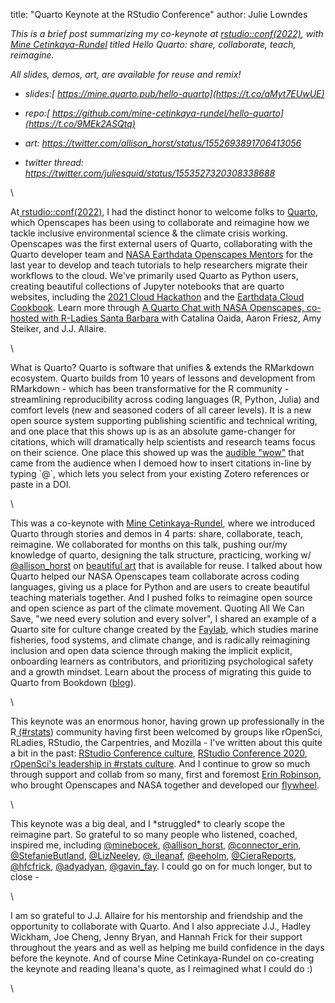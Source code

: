 
title: "Quarto Keynote at the RStudio Conference"
author: Julie Lowndes


*This is a brief post summarizing my co-keynote at [rstudio::conf(2022)](https://www.rstudio.com/conference/), with [Mine Cetinkaya-Rundel](https://twitter.com/minebocek) titled Hello Quarto: share, collaborate, teach, reimagine.*

*All slides, demos, art, are available for reuse and remix!*

-   *slides:[ https://mine.quarto.pub/hello-quarto](https://t.co/aMyt7EUwUE)*

-   *repo:[ https://github.com/mine-cetinkaya-rundel/hello-quarto](https://t.co/9MEk2ASQtq)*

-   *art: <https://twitter.com/allison_horst/status/1552693891706413056>*

-   *twitter thread: <https://twitter.com/juliesquid/status/1553527320308338688>* 

\

At[ ](https://twitter.com/hashtag/RStudioConf2022?src=hashtag_click)[rstudio::conf(2022)](https://www.rstudio.com/conference/), I had the distinct honor to welcome folks to [Quarto](https://quarto.org), which Openscapes has been using to collaborate and reimagine how we tackle inclusive environmental science & the climate crisis working. Openscapes was the first external users of Quarto, collaborating with the Quarto developer team and [NASA Earthdata Openscapes Mentors](https://nasa-openscapes.github.io) for the last year to develop and teach tutorials to help researchers migrate their workflows to the cloud. We've primarily used Quarto as Python users, creating beautiful collections of Jupyter notebooks that are quarto websites, including the [2021 Cloud Hackathon](https://nasa-openscapes.github.io/2021-Cloud-Hackathon/) and the [Earthdata Cloud Cookbook](https://nasa-openscapes.github.io/earthdata-cloud-cookbook/). Learn more through [A Quarto Chat with NASA Openscapes, co-hosted with R-Ladies Santa Barbara ](https://www.openscapes.org/blog/2022/06/22/hello-quarto/)with Catalina Oaida, Aaron Friesz, Amy Steiker, and J.J. Allaire.

\

What is Quarto? Quarto is software that unifies & extends the RMarkdown ecosystem. Quarto builds from 10 years of lessons and development from RMarkdown - which has been transformative for the R community - streamlining reproducibility across coding languages (R, Python, Julia) and comfort levels (new and seasoned coders of all career levels). It is a new open source system supporting publishing scientific and technical writing, and one place that this shows up is as an absolute game-changer for citations, which will dramatically help scientists and research teams focus on their science. One place this showed up was the [audible \"wow\"](https://twitter.com/hadleywickham/status/1553382131816095746) that came from the audience when I demoed how to insert citations in-line by typing \`\@\`, which lets you select from your existing Zotero references or paste in a DOI. 

\

This was a co-keynote with [Mine Cetinkaya-Rundel](https://twitter.com/minebocek), where we introduced Quarto through stories and demos in 4 parts: share, collaborate, teach, reimagine. We collaborated for months on this talk, pushing our/my knowledge of quarto, designing the talk structure, practicing, working w/ [\@allison_horst](https://twitter.com/allison_horst) on [beautiful art](https://github.com/allisonhorst/stats-illustrations) that is available for reuse. I talked about how Quarto helped our NASA Openscapes team collaborate across coding languages, giving us a place for Python and are users to create beautiful teaching materials together. And I pushed folks to reimagine open source and open science as part of the climate movement. Quoting All We Can Save, "we need every solution and every solver", I shared an example of a Quarto site for culture change created by the [Faylab](https://thefaylab.github.io/lab-manual/), which studies marine fisheries, food systems, and climate change, and is radically reimagining inclusion and open data science through making the implicit explicit, onboarding learners as contributors, and prioritizing psychological safety and a growth mindset. Learn about the process of migrating this guide to Quarto from Bookdown ([blog](https://www.openscapes.org/blog/2022/07/21/quarto-migrate/)).

\

This keynote was an enormous honor, having grown up professionally in the R[ (#rstats](https://twitter.com/hashtag/rstats?src=hashtag_click)) community having first been welcomed by groups like rOpenSci, RLadies, RStudio, the Carpentries, and Mozilla - I\'ve written about this quite a bit in the past: [RStudio Conference culture](https://www.openscapes.org/blog/2019/02/19/rstudioconf/), [RStudio Conference 2020](https://www.openscapes.org/blog/2020/02/04/rstudioconf-2020/), [rOpenSci\'s leadership in #rstats culture](https://www.openscapes.org/blog/2020/02/21/ropensci-leadership/). And I continue to grow so much through support and collab from so many, first and foremost [Erin Robinson](https://twitter.com/connector_erin), who brought Openscapes and NASA together and developed our [flywheel](https://openscapes.org/approach). 

\

This keynote was a big deal, and I \*struggled\* to clearly scope the reimagine part. So grateful to so many people who listened, coached, inspired me, including [\@minebocek](https://twitter.com/minebocek), [\@allison_horst](https://twitter.com/allison_horst), [\@connector_erin](https://twitter.com/connector_erin), [\@StefanieButland](https://twitter.com/StefanieButland), [\@LizNeeley](https://twitter.com/LizNeeley), [\@\_ileanaf](https://twitter.com/_ileanaf), [\@eeholm](https://twitter.com/eeholm), [\@CieraReports](https://twitter.com/CieraReports), [\@hfcfrick](https://twitter.com/hfcfrick), [\@adyadyan](https://twitter.com/adyadyan), [\@gavin_fay](https://twitter.com/gavin_fay). I could go on for much longer, but to close - 

\

I am so grateful to J.J. Allaire for his mentorship and friendship and the opportunity to collaborate with Quarto. And I also appreciate J.J., Hadley Wickham, Joe Cheng, Jenny Bryan, and Hannah Frick for their support throughout the years and as well as helping me build confidence in the days before the keynote. And of course Mine Cetinkaya-Rundel on co-creating the keynote and reading Ileana\'s quote, as I reimagined what I could do :) 

\
